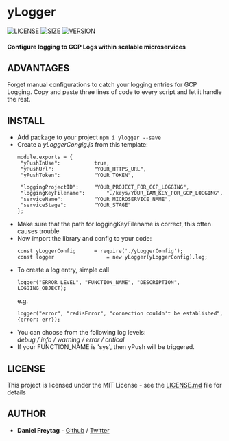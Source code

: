 # yLogger

[![LICENSE](https://img.shields.io/npm/l/ylogger.svg)](https://github.com/frytg/ylogger/)
[![SIZE](https://img.shields.io/bundlephobia/min/ylogger.svg)](https://www.npmjs.com/package/ylogger)
[![VERSION](https://img.shields.io/npm/v/ylogger.svg)](https://www.npmjs.com/package/ylogger)
#### Configure logging to GCP Logs within scalable microservices



## ADVANTAGES
Forget manual configurations to catch your logging entries for GCP Logging. Copy and paste three lines of code to every script and let it handle the rest.

## INSTALL
- Add package to your project `npm i ylogger --save`
- Create a _yLoggerCongig.js_ from this template:
   ```
   module.exports = {
   	"yPushInUse": 			true,
   	"yPushUrl": 			"YOUR_HTTPS_URL",
   	"yPushToken": 			"YOUR_TOKEN",

   	"loggingProjectID":		"YOUR_PROJECT_FOR_GCP_LOGGING",
   	"loggingKeyFilename":		"./keys/YOUR_IAM_KEY_FOR_GCP_LOGGING",
   	"serviceName": 			"YOUR_MICROSERVICE_NAME",
   	"serviceStage":			"YOUR_STAGE"
   };
   ```
- Make sure that the path for loggingKeyFilename is correct, this often causes trouble
- Now import the library and config to your code:
   ```
   const yLoggerConfig 		= require('./yLoggerConfig');
   const logger 				= new yLogger(yLoggerConfig).log;
   ```
- To create a log entry, simple call
   ```
   logger("ERROR_LEVEL", "FUNCTION_NAME", "DESCRIPTION", LOGGING_OBJECT);
   ```
   e.g.
   ```
   logger("error", "redisError", "connection couldn't be established", {error: err});
   ```
- You can choose from the following log levels:  
   _debug / info / warning / error / critical_
- If your FUNCTION_NAME is 'sys', then yPush will be triggered.



## LICENSE

This project is licensed under the MIT License - see the [LICENSE.md](LICENSE.md) file for details


## AUTHOR

- **Daniel Freytag** - [Github](https://github.com/FRYTG) / [Twitter](https://twitter.com/FRYTG)

